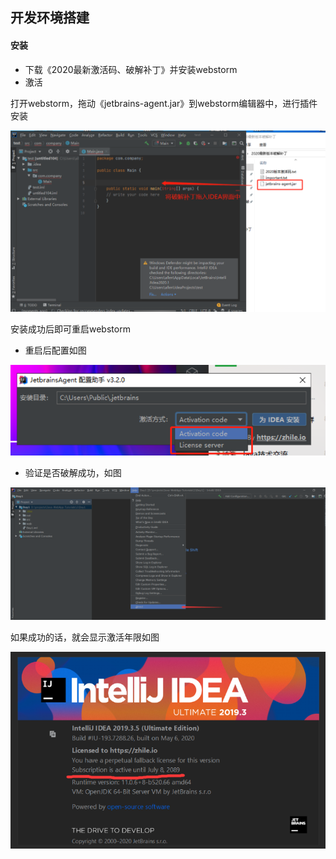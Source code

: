 ## 开发环境搭建
#### 安装
- 下载《2020最新激活码、破解补丁》并安装webstorm
- 激活

打开webstorm，拖动《jetbrains-agent.jar》到webstorm编辑器中，进行插件安装

![](.1.java-webapp开发环境搭建_images/769a487d.png)

安装成功后即可重启webstorm

- 重启后配置如图

![](.1.java-webapp开发环境搭建_images/c347d23c.png)

- 验证是否破解成功，如图

![](.1.java-webapp开发环境搭建_images/7b98a480.png)

如果成功的话，就会显示激活年限如图

![](.1.java-webapp开发环境搭建_images/c229bec7.png)
